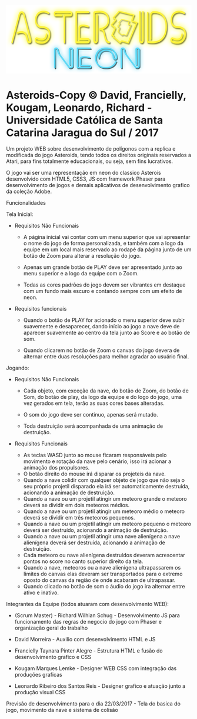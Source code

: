 ![GitHub Logo](/assets/images/logo.png)

# Asteroids-Copy © David, Francielly, Kougam, Leonardo, Richard - Universidade Católica de Santa Catarina Jaragua do Sul / 2017

Um projeto WEB sobre desenvolvimento de polígonos com a replica e modificada do jogo Asteroids, tendo todos os direitos originais reservados a Atari, para fins totalmente educacionais, ou seja, sem fins lucrativos.

O jogo vai ser uma representação em neon do classico Asterois desenvolvido com HTML5, CSS3, JS com framework Phaser para desenvolvimento de jogos e demais aplicativos de desenvolvimento grafico da coleção Adobe.


Funcionalidades

Tela Inicial:

* Requisitos Não Funcionais

  * A página inicial vai contar com um menu superior que vai apresentar o nome do jogo de forma personalizada, e também com a logo da equipe em um local mais reservado ao rodapé da página junto de um botão de Zoom para alterar a resolução do jogo.
  
  * Apenas um grande botão de PLAY deve ser apresentado junto ao menu superior e a logo da equipe com o Zoom.
  
  * Todas as cores padrões do jogo devem ser vibrantes em destaque com um fundo mais escuro e contando sempre com um efeito de neon.

* Requisitos funcionais

  * Quando o botão de PLAY for acionado o menu superior deve subir suavemente e desaparecer, dando início ao jogo a nave deve de aparecer suavemente ao centro da tela junto ao Score e ao botão de som.
  
  * Quando clicarem no botão de Zoom o canvas do jogo devera de alternar entre duas resoluções para melhor agradar ao usuário final.

Jogando:

* Requisitos Não Funcionais
  
  * Cada objeto, com exceção da nave, do botão de Zoom, do botão de Som, do botão de play, da logo da equipe e do logo do jogo, uma vez gerados em tela, terão as suas cores bases alteradas.
  
  * O som do jogo deve ser continuo, apenas será mutado.
  
  * Toda destruição será acompanhada de uma animação de destruição.

* Requisitos Funcionais
  * As teclas WASD junto ao mouse ficaram responsáveis pelo movimento e rotação da nave pelo cenário, isso irá acionar a animação dos propulsores.
  * O botão direito do mouse irá disparar os projeteis da nave.
  * Quando a nave colidir com qualquer objeto de jogo que não seja o seu próprio projetil disparado ela irá ser automaticamente destruída, acionando a animação de destruição.
  * Quando a nave ou um projetil atingir um meteoro grande o meteoro deverá se dividir em dois meteoros médios.
  * Quando a nave ou um projetil atingir um meteoro médio o meteoro deverá se dividir em três meteoros pequenos.
  * Quando a nave ou um projetil atingir um meteoro pequeno o meteoro deverá ser destruído, acionando a animação de destruição.
  * Quando a nave ou um projetil atingir uma nave alienígena a nave alienígena deverá ser destruída, acionando a animação de destruição.
  * Cada meteoro ou nave alienígena destruídos deveram acrescentar pontos no score no canto superior direito da tela.
  * Quando a nave, meteoros ou a nave alienígena ultrapassarem os limites do canvas elas deveram ser transportados para o extremo oposto do canvas da região de onde acabaram de ultrapassar.
  * Quando clicado no botão de som o áudio do jogo ira alternar entre ativo e inativo.





Integrantes da Equipe (todos atuaram com desenvolvimento WEB):

  * (Scrum Master) - Richard Wilhian Schug - Desenvolvimento JS para funcionamento das regras de negocio do jogo com Phaser e organização geral do trabalho


  * David Morreira - Auxilio com desenvolvimento HTML e JS
  
  * Francielly Taynara Pinter Alegre - Estrutura HTML e fusão do desenvolvimento grafico e CSS
  
  * Kougam Marques Lemke - Designer WEB CSS com integração das produções graficas
  
  * Leonardo Ribeiro dos Santos Reis - Designer grafico e atuação junto a produção visual CSS
  
  
Previsão de desenvolvimento para o dia 22/03/2017 - Tela do basica do jogo, movimento da nave e sistema de colisão


